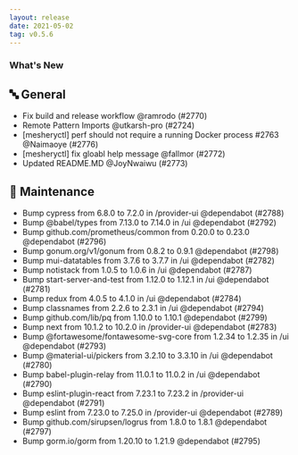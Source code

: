 ```yaml
---
layout: release
date: 2021-05-02
tag: v0.5.6
---
```


### What's New

## 🔤 General

- Fix build and release workflow @ramrodo (#2770)
- Remote Pattern Imports @utkarsh-pro (#2724)
- [mesheryctl] perf should not require a running Docker process #2763 @Naimaoye (#2776)
- [mesheryctl] fix gloabl help message @fallmor (#2772)
- Updated README.MD @JoyNwaiwu (#2773)

## 🧰 Maintenance

- Bump cypress from 6.8.0 to 7.2.0 in /provider-ui @dependabot (#2788)
- Bump @babel/types from 7.13.0 to 7.14.0 in /ui @dependabot (#2792)
- Bump github.com/prometheus/common from 0.20.0 to 0.23.0 @dependabot (#2796)
- Bump gonum.org/v1/gonum from 0.8.2 to 0.9.1 @dependabot (#2798)
- Bump mui-datatables from 3.7.6 to 3.7.7 in /ui @dependabot (#2782)
- Bump notistack from 1.0.5 to 1.0.6 in /ui @dependabot (#2787)
- Bump start-server-and-test from 1.12.0 to 1.12.1 in /ui @dependabot (#2781)
- Bump redux from 4.0.5 to 4.1.0 in /ui @dependabot (#2784)
- Bump classnames from 2.2.6 to 2.3.1 in /ui @dependabot (#2794)
- Bump github.com/lib/pq from 1.10.0 to 1.10.1 @dependabot (#2799)
- Bump next from 10.1.2 to 10.2.0 in /provider-ui @dependabot (#2783)
- Bump @fortawesome/fontawesome-svg-core from 1.2.34 to 1.2.35 in /ui @dependabot (#2793)
- Bump @material-ui/pickers from 3.2.10 to 3.3.10 in /ui @dependabot (#2780)
- Bump babel-plugin-relay from 11.0.1 to 11.0.2 in /ui @dependabot (#2790)
- Bump eslint-plugin-react from 7.23.1 to 7.23.2 in /provider-ui @dependabot (#2791)
- Bump eslint from 7.23.0 to 7.25.0 in /provider-ui @dependabot (#2789)
- Bump github.com/sirupsen/logrus from 1.8.0 to 1.8.1 @dependabot (#2797)
- Bump gorm.io/gorm from 1.20.10 to 1.21.9 @dependabot (#2795)
